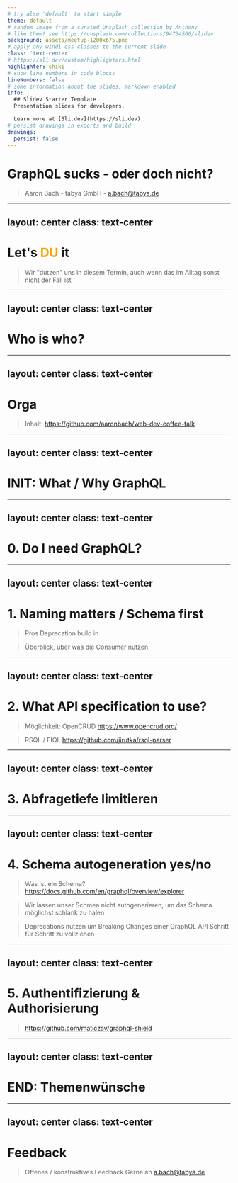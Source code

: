 ```yaml
---
# try also 'default' to start simple
theme: default
# random image from a curated Unsplash collection by Anthony
# like them? see https://unsplash.com/collections/94734566/slidev
background: assets/meetup-1200x675.png
# apply any windi css classes to the current slide
class: 'text-center'
# https://sli.dev/custom/highlighters.html
highlighter: shiki
# show line numbers in code blocks
lineNumbers: false
# some information about the slides, markdown enabled
info: |
  ## Slidev Starter Template
  Presentation slides for developers.

  Learn more at [Sli.dev](https://sli.dev)
# persist drawings in exports and build
drawings:
  persist: false
---
```


# GraphQL sucks - oder doch nicht?
> Aaron Bach - tabya GmbH - a.bach@tabya.de

---
layout: center
class: text-center
---

# Let's <font color="#f7a600">**DU**</font> it
> Wir "dutzen" uns in diesem Termin, auch wenn das im Alltag sonst nicht der Fall ist

---
layout: center
class: text-center
---

# Who is who?

---
layout: center
class: text-center
---

# Orga
> Inhalt: https://github.com/aaronbach/web-dev-coffee-talk

---
layout: center
class: text-center
---

# INIT: What / Why GraphQL
<!--2015 von Facebook gegründet-->

---
layout: center
class: text-center
---

# 0. Do I need GraphQL?

---
layout: center
class: text-center
---

# 1. Naming matters / Schema first
> Pros Deprecation build in

> Überblick, über was die Consumer nutzen

---
layout: center
class: text-center
---

# 2. What API specification to use?
> Möglichkeit: OpenCRUD https://www.opencrud.org/

> RSQL / FIQL https://github.com/jirutka/rsql-parser

---
layout: center
class: text-center
---

# 3. Abfragetiefe limitieren

---
layout: center
class: text-center
---

# 4. Schema autogeneration yes/no

> Was ist ein Schema? https://docs.github.com/en/graphql/overview/explorer

> Wir lassen unser Schmea nicht autogenerieren, um das Schema möglichst schlank zu halen 

> Deprecations nutzen um Breaking Changes einer GraphQL API Schritt für Schritt zu vollziehen

---
layout: center
class: text-center
---

# 5. Authentifizierung & Authorisierung
> https://github.com/maticzav/graphql-shield

---
layout: center
class: text-center
---

# END: Themenwünsche

---
layout: center
class: text-center
---

# Feedback
> Offenes / konstruktives Feedback
> Gerne an a.bach@tabya.de

